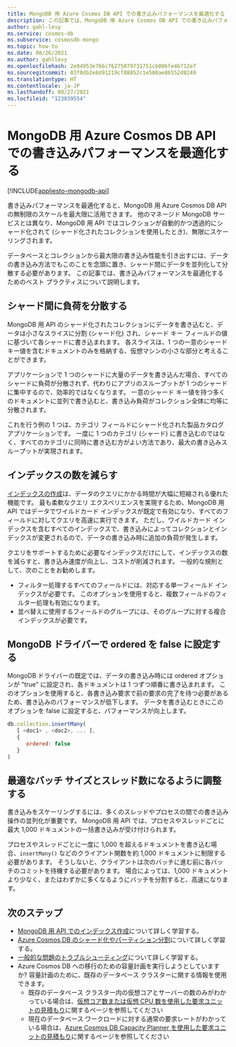 ```yaml
---
title: MongoDB 用 Azure Cosmos DB API での書き込みパフォーマンスを最適化する
description: この記事では、MongoDB 用 Azure Cosmos DB API での書き込みパフォーマンスを最適化して、最低限のコストでスループットを可能な限り高くする方法について説明します。
author: gahl-levy
ms.service: cosmos-db
ms.subservice: cosmosdb-mongo
ms.topic: how-to
ms.date: 08/26/2021
ms.author: gahllevy
ms.openlocfilehash: 2e04953e766c76275079731751cb006fe46712e7
ms.sourcegitcommit: 03f0db2e8d91219cf88852c1e500ae86552d8249
ms.translationtype: HT
ms.contentlocale: ja-JP
ms.lasthandoff: 08/27/2021
ms.locfileid: "123039554"
---
```

# <a name="optimize-write-performance-in-azure-cosmos-db-api-for-mongodb"></a>MongoDB 用 Azure Cosmos DB API での書き込みパフォーマンスを最適化する
[!INCLUDE[appliesto-mongodb-api](../includes/appliesto-mongodb-api.md)]

書き込みパフォーマンスを最適化すると、MongoDB 用 Azure Cosmos DB API の無制限のスケールを最大限に活用できます。 他のマネージド MongoDB サービスとは異なり、MongoDB 用 API ではコレクションが自動的かつ透過的にシャード化されて (シャード化されたコレクションを使用したとき)、無限にスケーリングされます。 

データベースとコレクションから最大限の書き込み性能を引き出すには、データの書き込み方法でもこのことを念頭に置き、シャード間にデータを並列化して分散する必要があります。 この記事では、書き込みパフォーマンスを最適化するためのベスト プラクティスについて説明します。

## <a name="spread-the-load-across-your-shards"></a>シャード間に負荷を分散する
MongoDB 用 API のシャード化されたコレクションにデータを書き込むと、データは小さなスライスに分割 (シャード化) され、シャード キー フィールドの値に基づいて各シャードに書き込まれます。 各スライスは、1 つの一意のシャード キー値を含むドキュメントのみを格納する、仮想マシンの小さな部分と考えることができます。 

アプリケーションで 1 つのシャードに大量のデータを書き込んだ場合、すべてのシャードに負荷が分散されず、代わりにアプリのスループットが 1 つのシャードに集中するので、効率的ではなくなります。 一意のシャード キー値を持つ多くのドキュメントに並列で書き込むと、書き込み負荷がコレクション全体に均等に分散されます。

これを行う例の 1 つは、カテゴリ フィールドにシャード化された製品カタログ アプリケーションです。 一度に 1 つのカテゴリ (シャード) に書き込むのではなく、すべてのカテゴリに同時に書き込む方がよい方法であり、最大の書き込みスループットが実現されます。 

## <a name="reduce-the-number-of-indexes"></a>インデックスの数を減らす
[インデックスの作成](../mongodb-indexing.md)は、データのクエリにかかる時間が大幅に短縮される優れた機能です。 最も柔軟なクエリ エクスペリエンスを実現するため、MongoDB 用 API ではデータでワイルドカード インデックスが既定で有効になり、すべてのフィールドに対してクエリを高速に実行できます。 ただし、ワイルドカード インデックスを含むすべてのインデックスで、書き込みによってコレクションとインデックスが変更されるので、データの書き込み時に追加の負荷が発生します。 

クエリをサポートするために必要なインデックスだけにして、インデックスの数を減らすと、書き込み速度が向上し、コストが削減されます。 一般的な規則として、次のことをお勧めします。

* フィルター処理するすべてのフィールドには、対応する単一フィールド インデックスが必要です。 このオプションを使用すると、複数フィールドのフィルター処理も有効になります。
* 並べ替えに使用するフィールドのグループには、そのグループに対する複合インデックスが必要です。 

## <a name="set-ordered-to-false-in-the-mongodb-drivers"></a>MongoDB ドライバーで ordered を false に設定する
MongoDB ドライバーの既定では、データの書き込み時には ordered オプションが "true" に設定され、各ドキュメントは 1 つずつ順番に書き込まれます。 このオプションを使用すると、各書き込み要求で前の要求の完了を待つ必要があるため、書き込みのパフォーマンスが低下します。 データを書き込むときにこのオプションを false に設定すると、パフォーマンスが向上します。 

```JavaScript
db.collection.insertMany(
   [ <doc1> , <doc2>, ... ],
   {
      ordered: false
   }
)
```

## <a name="tune-for-the-optimal-batch-size-and-thread-count"></a>最適なバッチ サイズとスレッド数になるように調整する
書き込みをスケーリングするには、多くのスレッドやプロセスの間での書き込み操作の並列化が重要です。 MongoDB 用 API では、プロセスやスレッドごとに最大 1,000 ドキュメントの一括書き込みが受け付けられます。 

プロセスやスレッドごとに一度に 1,000 を超えるドキュメントを書き込む場合、`insertMany()` などのクライアント関数を約 1,000 ドキュメントに制限する必要があります。 そうしないと、クライアントは次のバッチに進む前に各バッチのコミットを待機する必要があります。 場合によっては、1,000 ドキュメントより少なく、またはわずかに多くなるようにバッチを分割すると、高速になります。



## <a name="next-steps"></a>次のステップ

* [MongoDB 用 API でのインデックス作成](../mongodb-indexing.md)について詳しく学習する。
* [Azure Cosmos DB のシャード化やパーティション分割](../partitioning-overview.md)について詳しく学習する。
* [一般的な問題のトラブルシューティング](error-codes-solutions.md)について詳しく学習する。
* Azure Cosmos DB への移行のための容量計画を実行しようとしていますか? 容量計画のために、既存のデータベース クラスターに関する情報を使用できます。
    * 既存のデータベース クラスター内の仮想コアとサーバーの数のみがわかっている場合は、[仮想コア数または仮想 CPU 数を使用した要求ユニットの見積もり](../convert-vcore-to-request-unit.md)に関するページを参照してください 
    * 現在のデータベース ワークロードに対する通常の要求レートがわかっている場合は、[Azure Cosmos DB Capacity Planner を使用した要求ユニットの見積もり](estimate-ru-capacity-planner.md)に関するページを参照してください
